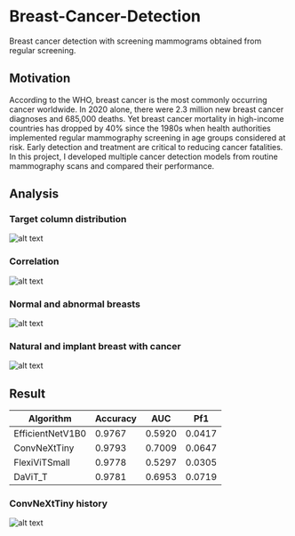 # Breast-Cancer-Detection
Breast cancer detection with screening mammograms obtained from regular screening.

## Motivation
According to the WHO, breast cancer is the most commonly occurring cancer worldwide. In 2020 alone, there were 2.3 million new breast cancer diagnoses and 685,000 deaths. Yet breast cancer mortality in high-income countries has dropped by 40% since the 1980s when health authorities implemented regular mammography screening in age groups considered at risk. Early detection and treatment are critical to reducing cancer fatalities. In this project, I developed multiple cancer detection models from routine mammography scans and compared their performance.


## Analysis
### Target column distribution
![alt text]()

### Correlation
![alt text]()

### Normal and abnormal breasts
![alt text]()

### Natural and implant breast with cancer
![alt text]()

## Result

<table>
  <thead>
    <tr>
      <th>Algorithm</th>
      <th>Accuracy</th>
      <th>AUC</th>
      <th>Pf1</th>
    </tr>
  </thead>
  <tbody>
    <tr>
      <td>EfficientNetV1B0</td>
      <td>0.9767</td>
      <td>0.5920</td>
      <td>0.0417</td>
    </tr>
     <tr>
      <td>ConvNeXtTiny</td>
      <td>0.9793</td>
      <td>0.7009</td>
      <td>0.0647</td>
    </tr>
     <tr>
      <td>FlexiViTSmall</td>
      <td>0.9778</td>
      <td>0.5297</td>
      <td>0.0305</td>
    </tr>
     <tr>
      <td>DaViT_T</td>
      <td>0.9781</td>
      <td>0.6953</td>
      <td>0.0719</td>
    </tr>
  </tbody>
</table>

### ConvNeXtTiny history
![alt text]()